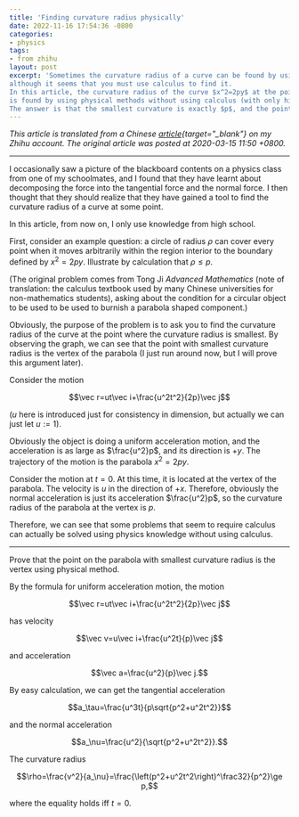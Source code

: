 ```yaml
---
title: 'Finding curvature radius physically'
date: 2022-11-16 17:54:36 -0800
categories:
- physics
tags:
- from zhihu
layout: post
excerpt: 'Sometimes the curvature radius of a curve can be found by using physical methods
although it seems that you must use calculus to find it.
In this article, the curvature radius of the curve $x^2=2py$ at the point where the curvature radius is smallest
is found by using physical methods without using calculus (with only high school knowledge).
The answer is that the smallest curvature is exactly $p$, and the point with smallest curvature is the vertex.'
---
```


*This article is translated from a
Chinese [article](https://zhuanlan.zhihu.com/p/113293049){target="_blank"} on my Zhihu account.
The original article was posted at 2020-03-15 11:50 +0800.*

---

I occasionally saw a picture of the blackboard contents on a physics class from one of my schoolmates,
and I found that they have learnt about decomposing the force into the tangential force and the normal force.
I then thought that they should realize that they have gained a tool to find the curvature radius of a curve at some point.

In this article, from now on, I only use knowledge from high school.

First, consider an example question: a circle of radius $\rho$ can cover every point when it moves arbitrarily
within the region interior to the boundary defined by $x^2=2py$.
Illustrate by calculation that $\rho\le p$.

(The original problem comes from Tong Ji *Advanced Mathematics*
(note of translation: the calculus textbook used by many Chinese universities for non-mathematics students),
asking about the condition for a circular object to be used to be used to burnish a parabola shaped component.)

Obviously, the purpose of the problem is to ask you to find the curvature radius of the curve
at the point where the curvature radius is smallest.
By observing the graph, we can see that the point with smallest curvature radius is the vertex of the parabola
(I just run around now, but I will prove this argument later).

Consider the motion

$$\vec r=ut\vec i+\frac{u^2t^2}{2p}\vec j$$

($u$ here is introduced just for consistency in dimension, but actually we can just let $u:=1$).

Obviously the object is doing a uniform acceleration motion, and the acceleration is as large as $\frac{u^2}p$,
and its direction is $+y$.
The trajectory of the motion is the parabola $x^2=2py$.

Consider the motion at $t=0$.
At this time, it is located at the vertex of the parabola.
The velocity is $u$ in the direction of $+x$.
Therefore, obviously the normal acceleration is just its acceleration $\frac{u^2}p$,
so the curvature radius of the parabola at the vertex is $p$.

Therefore, we can see that some problems that seem to require calculus can actually be solved using physics knowledge
without using calculus.

---

Prove that the point on the parabola with smallest curvature radius is the vertex using physical method.

By the formula for uniform acceleration motion, the motion

$$\vec r=ut\vec i+\frac{u^2t^2}{2p}\vec j$$

has velocity

$$\vec v=u\vec i+\frac{u^2t}{p}\vec j$$

and acceleration

$$\vec a=\frac{u^2}{p}\vec j.$$

By easy calculation, we can get the tangential acceleration

$$a_\tau=\frac{u^3t}{p\sqrt{p^2+u^2t^2}}$$

and the normal acceleration

$$a_\nu=\frac{u^2}{\sqrt{p^2+u^2t^2}}.$$

The curvature radius

$$\rho=\frac{v^2}{a_\nu}=\frac{\left(p^2+u^2t^2\right)^\frac32}{p^2}\ge p,$$

where the equality holds iff $t=0$.
